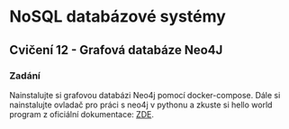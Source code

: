 # NoSQL databázové systémy

## Cvičení 12 - Grafová databáze Neo4J

### Zadání

Nainstalujte si grafovou databázi Neo4j pomocí docker-compose. Dále si nainstalujte ovladač pro práci s neo4j v pythonu a zkuste si hello world program z oficiální dokumentace: [ZDE](https://neo4j.com/docs/python-manual/current/get-started/).
